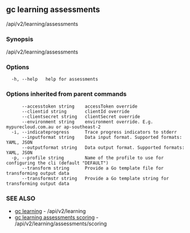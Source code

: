 ## gc learning assessments

/api/v2/learning/assessments

### Synopsis

/api/v2/learning/assessments

### Options

```
  -h, --help   help for assessments
```

### Options inherited from parent commands

```
      --accesstoken string    accessToken override
      --clientid string       clientId override
      --clientsecret string   clientSecret override
      --environment string    environment override. E.g. mypurecloud.com.au or ap-southeast-2
  -i, --indicateprogress      Trace progress indicators to stderr
      --inputformat string    Data input format. Supported formats: YAML, JSON
      --outputformat string   Data output format. Supported formats: YAML, JSON
  -p, --profile string        Name of the profile to use for configuring the cli (default "DEFAULT")
      --transform string      Provide a Go template file for transforming output data
      --transformstr string   Provide a Go template string for transforming output data
```

### SEE ALSO

* [gc learning](gc_learning.html)	 - /api/v2/learning
* [gc learning assessments scoring](gc_learning_assessments_scoring.html)	 - /api/v2/learning/assessments/scoring


